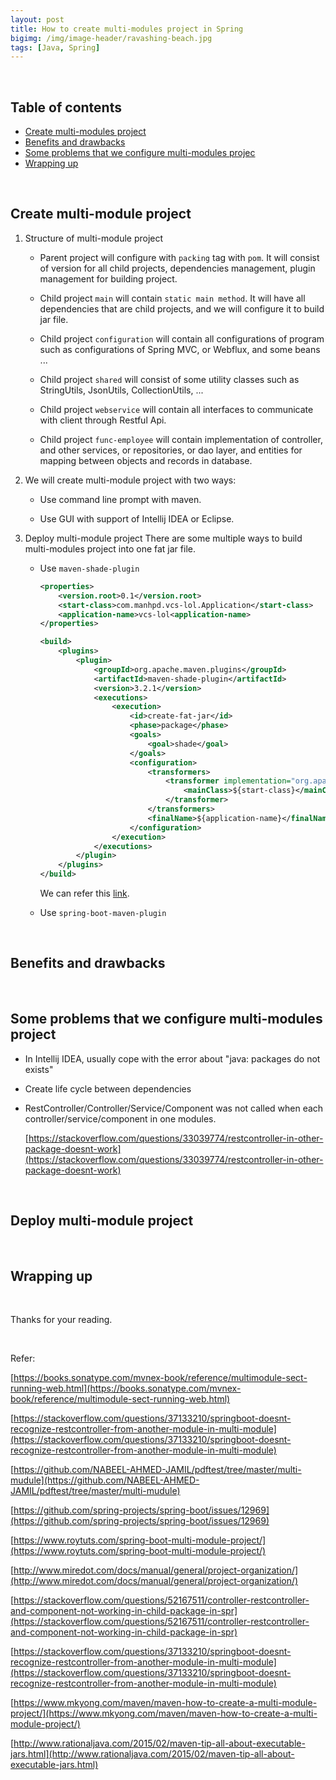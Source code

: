 ```yaml
---
layout: post
title: How to create multi-modules project in Spring
bigimg: /img/image-header/ravashing-beach.jpg
tags: [Java, Spring]
---
```





<br>

## Table of contents
- [Create multi-modules project](#create-multi-modules-project)
- [Benefits and drawbacks](#benefits-and-drawbacks)
- [Some problems that we configure multi-modules projec](#some-problems-that-we-configure-multi-modules-project)
- [Wrapping up](#wrapping-up)

<br>

## Create multi-module project
1. Structure of multi-module project

    - Parent project will configure with ```packing``` tag with ```pom```. It will consist of version for all child projects, dependencies management, plugin management for building project.

    - Child project ```main``` will contain ```static main method```. It will have all dependencies that are child projects, and we will configure it to build jar file.

    - Child project ```configuration``` will contain all configurations of program such as configurations of Spring MVC, or Webflux, and some beans ...

    - Child project ```shared``` will consist of some utility classes such as StringUtils, JsonUtils, CollectionUtils, ...

    - Child project ```webservice``` will contain all interfaces to communicate with client through Restful Api.

    - Child project ```func-employee``` will contain implementation of controller, and other services, or repositories, or dao layer, and entities for mapping between objects and records in database.

2. We will create multi-module project with two ways:
    - Use command line prompt with maven.


    - Use GUI with support of Intellij IDEA or Eclipse.



3. Deploy multi-module project
    There are some multiple ways to build multi-modules project into one fat jar file.
    - Use ```maven-shade-plugin```

        ```xml
        <properties>
            <version.root>0.1</version.root>
            <start-class>com.manhpd.vcs-lol.Application</start-class>
            <application-name>vcs-lol<application-name>
        </properties>

        <build>
            <plugins>
                <plugin>
                    <groupId>org.apache.maven.plugins</groupId>
                    <artifactId>maven-shade-plugin</artifactId>
                    <version>3.2.1</version>
                    <executions>
                        <execution>
                            <id>create-fat-jar</id>
                            <phase>package</phase>
                            <goals>
                                <goal>shade</goal>
                            </goals>
                            <configuration>
                                <transformers>
                                    <transformer implementation="org.apache.maven.plugins.shade.resource.ManifestResourceTransformer">
                                        <mainClass>${start-class}</mainClass>
                                    </transformer>
                                </transformers>
                                <finalName>${application-name}</finalName>
                            </configuration>
                        </execution>
                    </executions>
                </plugin>
            </plugins>
        </build>
        ```

        We can refer this [link](https://stackoverflow.com/questions/50976412/create-jar-file-as-aggregation-in-maven-multi-module-package).

    - Use ```spring-boot-maven-plugin```

<br>

## Benefits and drawbacks





<br>

## Some problems that we configure multi-modules project
- In Intellij IDEA, usually cope with the error about "java: packages do not exists"



- Create life cycle between dependencies



- RestController/Controller/Service/Component was not called when each controller/service/component in one modules.

    [https://stackoverflow.com/questions/33039774/restcontroller-in-other-package-doesnt-work](https://stackoverflow.com/questions/33039774/restcontroller-in-other-package-doesnt-work)




<br>

## Deploy multi-module project




<br>

## Wrapping up





<br>

Thanks for your reading.

<br>

Refer:

[https://books.sonatype.com/mvnex-book/reference/multimodule-sect-running-web.html](https://books.sonatype.com/mvnex-book/reference/multimodule-sect-running-web.html)

[https://stackoverflow.com/questions/37133210/springboot-doesnt-recognize-restcontroller-from-another-module-in-multi-module](https://stackoverflow.com/questions/37133210/springboot-doesnt-recognize-restcontroller-from-another-module-in-multi-module)

[https://github.com/NABEEL-AHMED-JAMIL/pdftest/tree/master/multi-mudule](https://github.com/NABEEL-AHMED-JAMIL/pdftest/tree/master/multi-mudule)

[https://github.com/spring-projects/spring-boot/issues/12969](https://github.com/spring-projects/spring-boot/issues/12969)

[https://www.roytuts.com/spring-boot-multi-module-project/](https://www.roytuts.com/spring-boot-multi-module-project/)

[http://www.miredot.com/docs/manual/general/project-organization/](http://www.miredot.com/docs/manual/general/project-organization/)

[https://stackoverflow.com/questions/52167511/controller-restcontroller-and-component-not-working-in-child-package-in-spr](https://stackoverflow.com/questions/52167511/controller-restcontroller-and-component-not-working-in-child-package-in-spr)

[https://stackoverflow.com/questions/37133210/springboot-doesnt-recognize-restcontroller-from-another-module-in-multi-module](https://stackoverflow.com/questions/37133210/springboot-doesnt-recognize-restcontroller-from-another-module-in-multi-module)

[https://www.mkyong.com/maven/maven-how-to-create-a-multi-module-project/](https://www.mkyong.com/maven/maven-how-to-create-a-multi-module-project/)

[http://www.rationaljava.com/2015/02/maven-tip-all-about-executable-jars.html](http://www.rationaljava.com/2015/02/maven-tip-all-about-executable-jars.html)

